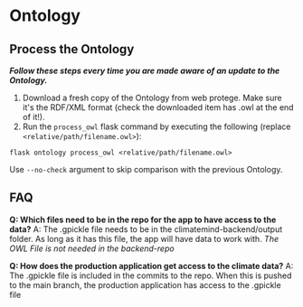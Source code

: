 # Ontology

## Process the Ontology

_**Follow these steps every time you are made aware of an update to the Ontology.**_

1. Download a fresh copy of the Ontology from web protege. Make sure it's the RDF/XML format (check the downloaded item has .owl at the end of it!).
2. Run the `process_owl` flask command by executing the following (replace `<relative/path/filename.owl>`):

```
flask ontology process_owl <relative/path/filename.owl>
```

Use `--no-check` argument to skip comparison with the previous Ontology.

## FAQ

**Q: Which files need to be in the repo for the app to have access to the data?** A: The .gpickle file needs to be in the climatemind-backend/output folder. As long as it has this file, the app will have data to work with. _The OWL File is not needed in the backend-repo_

**Q: How does the production application get access to the climate data?** A: The .gpickle file is included in the commits to the repo. When this is pushed to the main branch, the production application has access to the .gpickle file

